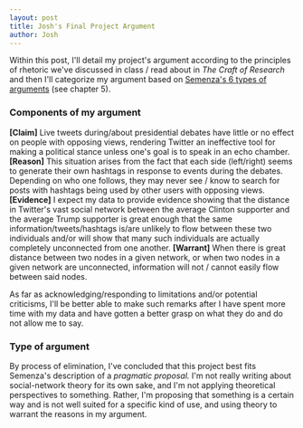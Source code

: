 ```yaml
---
layout: post
title: Josh's Final Project Argument
author: Josh
---
```


Within this post, I'll detail my project's argument according to the principles of rhetoric we've discussed in class / read about in *The Craft of Research* and then I'll categorize my argument based on [Semenza's 6 types of arguments](https://books.google.com/books/about/Graduate_Study_for_the_Twenty_First_Cent.html?id=CZdWTaW_7toC) (see chapter 5).

### Components of my argument

**[Claim]** Live tweets during/about presidential debates have little or no effect on people with opposing views, rendering Twitter an ineffective tool for making a political stance unless one's goal is to speak in an echo chamber. **[Reason]** This situation arises from the fact that each side (left/right) seems to generate their own hashtags in response to events during the debates. Depending on who one follows, they may never see / know to search for posts with hashtags being used by other users with opposing views. **[Evidence]** I expect my data to provide evidence showing that the distance in Twitter's vast social network between the average Clinton supporter and the average Trump supporter is great enough that the same information/tweets/hashtags is/are unlikely to flow between these two individuals and/or will show that many such individuals are actually completely unconnected from one another. **[Warrant]** When there is great distance between two nodes in a given network, or when two nodes in a given network are unconnected, information will not / cannot easily flow between said nodes.

As far as acknowledging/responding to limitations and/or potential criticisms, I'll be better able to make such remarks after I have spent more time with my data and have gotten a better grasp on what they do and do not allow me to say.

### Type of argument

By process of elimination, I've concluded that this project best fits Semenza's description of a *pragmatic proposal.* I'm not really writing about social-network theory for its own sake, and I'm not applying theoretical perspectives to something. Rather, I'm proposing that something is a certain way and is not well suited for a specific kind of use, and using theory to warrant the reasons in my argument.
